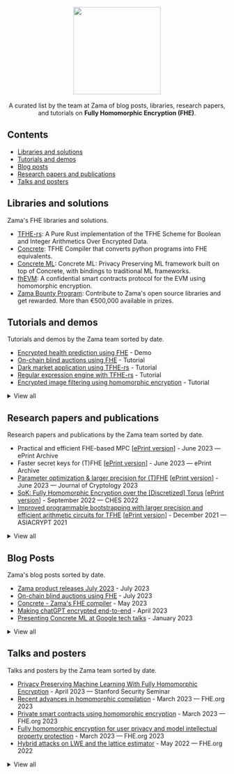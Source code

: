 <p align="center">
  <img src="https://github.com/zama-ai/awesome-zama/assets/5758427/3fcf431a-68fb-47fd-8b6f-670389cce5cc" width="200px">
  <br><br/>
  A curated list by the team at Zama of blog posts, libraries, research papers, and tutorials on <b>Fully Homomorphic Encryption (FHE)</b>.
</p>

## Contents

- [Libraries and solutions](#libraries-and-solutions)
- [Tutorials and demos](#tutorials-and-demos)
- [Blog posts](#blog-posts)
- [Research papers and publications](#research-papers-and-publications)
- [Talks and posters](#talks-and-posters)

## Libraries and solutions

Zama's FHE libraries and solutions.

- [TFHE-rs](https://github.com/zama-ai/tfhe-rs): A Pure Rust implementation of the TFHE Scheme for Boolean and Integer Arithmetics Over Encrypted Data.
- [Concrete](https://github.com/zama-ai/concrete): TFHE Compiler that converts python programs into FHE equivalents.
- [Concrete ML](https://github.com/zama-ai/concrete-ml): Concrete ML: Privacy Preserving ML framework built on top of Concrete, with bindings to traditional ML frameworks.
- [fhEVM](https://docs.zama.ai/fhevm): A confidential smart contracts protocol for the EVM using homomorphic encryption.
- [Zama Bounty Program](https://github.com/zama-ai/bounty-program): Contribute to Zama's open source libraries and get rewarded. More than €500,000 available in prizes.

## Tutorials and demos

Tutorials and demos by the Zama team sorted by date.

- [Encrypted health prediction using FHE](https://huggingface.co/spaces/zama-fhe/encrypted_health_prediction) - Demo
- [On-chain blind auctions using FHE](https://www.zama.ai/post/on-chain-blind-auctions-using-homomorphic-encryption) - Tutorial
- [Dark market application using TFHE-rs](https://www.zama.ai/post/dark-market-tfhe-rs) - Tutorial
- [Regular expression engine with TFHE-rs](https://www.zama.ai/post/regex-engine-tfhe-rs) - Tutorial
- [Encrypted image filtering using homomorphic encryption](https://www.zama.ai/post/encrypted-image-filtering-using-homomorphic-encryption) - Tutorial

<details><summary>
View all
</summary>
<br/>
  
- [Encrypted health prediction using fHE](https://huggingface.co/spaces/zama-fhe/encrypted_health_prediction) - Demo
- [On-chain blind auctions using FHE](https://www.zama.ai/post/on-chain-blind-auctions-using-homomorphic-encryption) - Tutorial
- [How to get started with Concrete: Zama's FHE compiler](https://www.zama.ai/post/how-to-started-with-concrete-zama-fully-homomorphic-encryption-compiler) - Video tutorial
- [Boolean SHA256 using TFHE-rs](https://www.zama.ai/post/boolean-sha256-tfhe-rs) - Tutorial
- [Dark market application using TFHE-rs](https://www.zama.ai/post/dark-market-tfhe-rs) - Tutorial
- [Regular expression engine with TFHE-rs](https://www.zama.ai/post/regex-engine-tfhe-rs) - Tutorial
- [Linear regression over encrypted data with homomorphic encryption](https://www.zama.ai/post/linear-regression-using-linear-svr-and-concrete-ml-homomorphic-encryption) - Tutorial
- [Comparison of Concrete ML regressors](https://www.zama.ai/post/comparison-of-concrete-ml-regressors) - Tutorial
- [How to convert a Scikit-learn model into its homomorphic equivalent](https://www.zama.ai/post/how-to-convert-a-scikit-learn-model-into-its-homomorphic-equivalent) - Video tutorial
- [How to deploy a machine learning model with Concrete ML](https://www.zama.ai/post/how-to-deploy-machine-learning-models-with-concrete-ml) - Tutorial
- [Encrypted key-value database using homomorphic encryption](https://www.zama.ai/post/encrypted-key-value-database-using-homomorphic-encryption) - Tutorial
- [Encrypted image filtering using homomorphic encryption](https://www.zama.ai/post/encrypted-image-filtering-using-homomorphic-encryption) - Tutorial
- [Encrypted image filtering using homomorphic encryption](https://huggingface.co/spaces/zama-fhe/encrypted_image_filtering) - Demo
- [Encrypted sentiment analysis using Homomorphic Encryption](https://huggingface.co/spaces/zama-fhe/encrypted_sentiment_analysis) - Demo
- [Sentiment analysis over encrypted data](https://huggingface.co/blog/sentiment-analysis-fhe) - Tutorial

</details>

## Research papers and publications

Research papers and publications by the Zama team sorted by date.

- Practical and efficient FHE-based MPC [[ePrint version](https://ia.cr/2023/981)] - June 2023 — ePrint Archive
- Faster secret keys for (T)FHE [[ePrint version](https://ia.cr/2023/979)] - June 2023 — ePrint Archive
- [Parameter optimization & larger precision for (T)FHE](https://doi.org/10.1007/s00145-023-09463-5) [[ePrint version](https://eprint.iacr.org/2022/704)] - ‍June 2023 — Journal of Cryptology 2023
- [SoK: Fully Homomorphic Encryption over the [Discretized] Torus](https://doi.org/10.46586/tches.v2022.i4.661-692) [[ePrint version](https://eprint.iacr.org/2021/1402)] - September 2022 — CHES 2022
- [Improved programmable bootstrapping with larger precision and efficient arithmetic circuits for TFHE](https://doi.org/10.1007/978-3-030-92078-4_23)  [[ePrint version](https://eprint.iacr.org/2021/729)] - December 2021 — ASIACRYPT 2021

<details><summary>
View all
</summary>
  
- Practical and efficient FHE-based MPC [[ePrint version](https://ia.cr/2023/981)] - June 2023 — ePrint Archive
- Trivial transciphering with Trivium and TFHE [[ePrint version](https://ia.cr/2023/980)] - June 2023 — ePrint Archive
- [Computing on Encrypted Data](https://ieeexplore.ieee.org/document/10194492) - July 2023 - IEEE Security & Privacy 2023
- [Topical Collection on Computing on Encrypted Data](https://doi.org/10.1007/s00145-023-09444-8) - June 2023 — Journal of Cryptology 2023
- [Parameter optimization & larger precision for (T)FHE](https://doi.org/10.1007/s00145-023-09463-5) [[ePrint version](https://eprint.iacr.org/2022/704)] - ‍June 2023 — Journal of Cryptology 2023
- Faster secret keys for (T)FHE [[ePrint version](https://ia.cr/2023/979)] - June 2023 — ePrint Archive
- [Attribute-based single sign-On: Secure, private, and efficient](https://doi.org/10.56553/popets-2023-0097) [[ePrint version](https://ia.cr/2023/915)] - June 2023 — PoPETs 2023
- Noah's Ark: Efficient Threshold-FHE Using Noise Flooding [[ePrint version](https://eprint.iacr.org/2023/815)] - June 2023 — ePrint Archive
- Vector commitments with short proofs of smallness [[ePrint version](https://ia.cr/2023/800)] - May 2023 — ePrint Archive
- Computing e-th roots in number fields [[arXiv version](https://arxiv.org/abs/2305.17425)] - May 2023 — arXiv preprint
- [POLKA: Towards leakage-resistant post-quantum CCA-secure public-key encryption](https://doi.org/10.1007/978-3-031-31368-4_5) [[ePrint version](https://eprint.iacr.org/2022/873)] - ‍May 2023 — PKC 2023
- TFHE public-key encryption revisited [[ePrint version](https://ia.cr/2023/603)] - April 2023 — ePrint Archive
- Lightweight Asynchronous Verifiable Secret Sharing with Optimal Resilience [[ePrint version](https://eprint.iacr.org/2023/536)] - April 2023 — ePrint Archive
- [Differential fault analysis](https://doi.org/10.1007/978-3-642-27739-9_1707-1) ‍‍‍- March 2023 — CT-RSA 2023
- [Privacy-Preserving Tree-Based Inference with TFHE](https://doi.org/10.1007/978-3-031-34671-2_34) [[arXiv version](https://arxiv.org/abs/2303.01254)] - March 2023 — CSCML 2023
- [Deep Neural Networks for Encrypted Inference with TFHE](https://doi.org/10.1007/978-3-031-34671-2_34) [[ePrint version](https://eprint.iacr.org/2023/257)] - February 2023 — CSCML 2023
- MPC With Delayed Parties Over Star-Like Networks [[ePrint version](https://eprint.iacr.org/2023/096)] - January 2023 - ePrint Archive
- [On-Line/Off-Line DCR-based Homomorphic Encryption and Applications](https://doi.org/10.1007/978-3-031-30872-7_5) [[ePrint version](https://eprint.iacr.org/2023/048)] - January 2023 - CT-RSA 2023
- [Improving convergence and practicality of slide-type reductions](https://doi.org/10.1016/j.ic.2023.105012) [[ePrint version](https://eprint.iacr.org/2023/140)] - December 2022 — Information and Computation 2023
- [FINAL: Faster FHE Instantiated with NTRU and LWE](https://doi.org/10.1007/978-3-031-22966-4_7) [[ePrint version](https://eprint.iacr.org/2022/074)] - ‍December 2022 — ASIACRYPT 2022
- [Liberating TFHE: Programmable bootstrapping with general quotient polynomials](https://doi.org/10.1145/3560827.3563376) [[ePrint version](https://eprint.iacr.org/2022/1177)] - November 2022 — WAHC 2022
- [SoK: Fully Homomorphic Encryption over the [Discretized] Torus](https://doi.org/10.46586/tches.v2022.i4.661-692) [[ePrint version](https://eprint.iacr.org/2021/1402)] - September 2022 — CHES 2022
- [Scooby: Improved multi-party homomorphic secret sharing based on FHE](https://doi.org/10.1007/978-3-031-14791-3_24) [[ePrint version](https://eprint.iacr.org/2022/862)] - September 2022 — SCN 2022
- [Fast computation of the octic residue symbol](https://marcjoye.github.io/papers/Joy22octic.pdf) - ‍August 2022 — NutMiC 2022
- [Blind rotation in fully homomorphic encryption with extended keys](https://doi.org/10.1007/978-3-031-14791-3_24) - June 2022 — CSCML 2022
- [CoCoA: Concurrent continuous group key agreement](https://dx.doi.org/10.1007/978-3-031-07085-3_28) [[ePrint version](https://eprint.iacr.org/2022/251)] - May 2022 — Eurocrypt 2022
- On the precision loss in approximate homomorphic encryption [[ePrint version](https://eprint.iacr.org/2022/162)] - February 2022 - SAC 2023
- [A pairing-free signature scheme from correlation intractable hash function and strong Diffie-Hellman assumption](https://doi.org/10.1007/978-3-030-95312-6_2) [[ePrint version](https://eprint.iacr.org/2022/1480)] - January 2022 — CT-RSA 2022
- [Improved programmable bootstrapping with larger precision and efficient arithmetic circuits for TFHE](https://doi.org/10.1007/978-3-030-92078-4_23) [[ePrint version](https://eprint.iacr.org/2021/729)] - December 2021 — ASIACRYPT 2021
- [Ultrafast homomorphic encryption models enable secure outsourcing of genotype imputation](https://doi.org/10.1016/j.cels.2021.07.010) - December 2021 — CELL SYSTEMS 2021
- [Grafting key trees: Efficient key management for overlapping groups](https://doi.org/10.1007/978-3-030-90456-2_8) [[ePrint version](https://eprint.iacr.org/2021/1158)] - November 2021 — ASIACRYPT 2021
- [The cost of adaptivity in security games on graphs](https://doi.org/10.1007/978-3-030-90453-1_19) [[ePrint version](https://eprint.iacr.org/2021/059)] - November 2021 — TCC 2021
- [Balanced Non-Adjacent Forms](https://doi.org/10.1007/978-3-030-92078-4_19) [[ePrint version](https://eprint.iacr.org/2021/1161)] - September 2021 — ASIACRYPT 2021
- Primary Elements in Cyclotomic Fields with Applications to Power Residue Symbols, and More [[ePrint version](https://eprint.iacr.org/2021/1106)] - August 2021 — ePrint Archive
- [Programmable bootstrapping enables efficient homomorphic inference of deep neural networks](https://doi.org/10.1007/978-3-030-78086-9_1) [[ePrint version](https://eprint.iacr.org/2021/091)] - July 2021 — CSCML 2021
- [CONCRETE: Concrete Operates oN Ciphertexts Rapidly by Extending TfhE](https://doi.org/10.25835/0072999) - December 2020 — WAHC 2020
- [New challenges for fully homomorphic encryption](https://ppml-workshop.github.io/ppml20/pdfs/Chillotti_et_al.pdf) - December 2020 — PPML 2020
- [The eleventh power residue symbol](https://doi.org/10.1515/jmc-2020-0077) [[ePrint version](https://eprint.iacr.org/2019/870.pdf)] - November 2020 — Journal of Mathematical Cryptology 2020
- [SANNS: Scaling up secure approximate k-nearest neighbors search](https://www.usenix.org/conference/usenixsecurity20/presentation/chen-hao) - August 2020 — USENIX 2020

</details>

## Blog Posts

Zama's blog posts sorted by date.

- [Zama product releases July 2023](https://www.zama.ai/post/zama-product-releases-july-2023) - July 2023
- [On-chain blind auctions using FHE](https://www.zama.ai/post/on-chain-blind-auctions-using-homomorphic-encryption) - July 2023
- [Concrete - Zama's FHE compiler](https://www.zama.ai/post/zama-concrete-fully-homomorphic-encryption-compiler) - May 2023
- [Making chatGPT encrypted end-to-end](https://www.zama.ai/post/chatgpt-privacy-with-homomorphic-encryption) - April 2023
- [Presenting Concrete ML at Google tech talks](https://www.zama.ai/post/zama-concrete-ml-at-google-tech-talks) - January 2023


<details><summary>
 View all
</summary>
<br/>
  
- [Zama product releases July 2023](https://www.zama.ai/post/zama-product-releases-july-2023) - July 2023
- [On-chain blind auctions using FHE](https://www.zama.ai/post/on-chain-blind-auctions-using-homomorphic-encryption) - July 2023
- [Confidential ERC-20 tokens using FHE](https://www.zama.ai/post/confidential-erc-20-tokens-using-homomorphic-encryption) - June 2023
- [Private smart contract using FHE](https://www.zama.ai/post/private-smart-contracts-using-homomorphic-encryption) - May 2023
- [Concrete - Zama's FHE compiler](https://www.zama.ai/post/zama-concrete-fully-homomorphic-encryption-compiler) - May 2023
- [Making chatGPT encrypted end-to-end](https://www.zama.ai/post/chatgpt-privacy-with-homomorphic-encryption) - April 2023
- [Zama product releases April 2023](https://www.zama.ai/post/zama-product-announcement-april-2023) - April 2023
- [Presenting Concrete ML at Google tech talks](https://www.zama.ai/post/zama-concrete-ml-at-google-tech-talks) - January 2023
- [Zama product releases January 2023](https://www.zama.ai/post/zama-product-announcement-january-2023) - January 2023
- [360 privacy for machine learning with FHE](https://www.zama.ai/post/360-privacy-for-machine-learning-with-homomorphic-encryption) - December 2022
- [Bootstrapping for dummies](https://www.zama.ai/post/what-is-bootstrapping-homomorphic-encryption) - November 2022
- [Zama product releases October 2022](https://www.zama.ai/post/zama-product-announcement-october-2022) - October 2022
- [FHE and quantum cryptography](https://www.zama.ai/post/fully-homomorphic-encryption-and-post-quantum-cryptography) - October 2022
- [How we monetize open source at Zama](https://www.zama.ai/post/open-source) - August 2022
- [Titanic competition with privacy preveserving machine learning](https://www.zama.ai/post/titanic-competition-with-privacy-preserving-machine-learning-using-concrete-ml) - August 2022
- [FHE as a puzzle piece](https://www.zama.ai/post/fhe-as-a-puzzle-piece) - January 2023
- [TFHE deep dive part 4](https://www.zama.ai/post/tfhe-deep-dive-part-4) - June 2022
- [TFHE deep dive part 3](https://www.zama.ai/post/tfhe-deep-dive-part-3) - May 2022
- [TFHE deep dive part 2](https://www.zama.ai/post/tfhe-deep-dive-part-2) - May 2022
- [TFHE deep dive part 1](https://www.zama.ai/post/tfhe-deep-dive-part-1) - May 2022
- [Estimating the security of homomorphic encryption schemes](https://www.zama.ai/post/estimating-the-security-of-homomorphic-schemes) - December 2021
- [How we hire at Zama](https://www.zama.ai/post/how-we-hire-at-zama) - October 2021
- [People should not care about privacy](https://www.zama.ai/post/people-should-not-care-about-privacy) - August 2021

</details>

## Talks and posters

Talks and posters by the Zama team sorted by date.

- [Privacy Preserving Machine Learning With Fully Homomorphic Encryption](https://www.youtube.com/watch?v=nL2TUznAMcw&t=909s) - April 2023 — Stanford Security Seminar
- [Recent advances in homomorphic compilation](https://github.com/FHE-org/fhe-org.github.io/blob/main/conferences/conference-2023/media/homomorphic-compilation.pdf) - ‍‍March 2023 — FHE.org 2023
- [Private smart contracts using homomorphic encryption](https://github.com/FHE-org/fhe-org.github.io/blob/main/conferences/conference-2023/media/private-smart-contracts.pdf) - ‍March 2023 — FHE.org 2023
- [Fully homomorphic encryption for user privacy and model intellectual property protection](https://github.com/FHE-org/fhe-org.github.io/blob/main/conferences/conference-2023/media/user-privacy-model-protection.pdf) - ‍March 2023 — FHE.org 2023
- [Hybrid attacks on LWE and the lattice estimator](https://github.com/FHE-org/fhe-org.github.io/blob/main/conferences/conference-2022/media/hybrid-attacks.pdf) - May 2022 — FHE.org 2022

<details><summary>
 View all
</summary>
<br/>

- [Privacy Preserving Machine Learning With Fully Homomorphic Encryption](https://www.youtube.com/watch?v=nL2TUznAMcw&t=909s) - April 2023 — Stanford Security Seminar
- [Recent advances in homomorphic compilation](https://github.com/FHE-org/fhe-org.github.io/blob/main/conferences/conference-2023/media/homomorphic-compilation.pdf) - ‍‍March 2023 — FHE.org 2023
- [On NTRU -ν-um modulo Xᴺ-1](https://eprint.iacr.org/2022/1092) - ‍March 2023 — FHE.org 2023
- [Private smart contracts using homomorphic encryption](https://github.com/FHE-org/fhe-org.github.io/blob/main/conferences/conference-2023/media/private-smart-contracts.pdf) - ‍March 2023 — FHE.org 2023
- [Fully homomorphic encryption for user privacy and model intellectual property protection](https://github.com/FHE-org/fhe-org.github.io/blob/main/conferences/conference-2023/media/user-privacy-model-protection.pdf) - ‍March 2023 — FHE.org 2023
- [Fast, easy, and accessible FHE with Concrete and specialized accelerators](https://github.com/FHE-org/fhe-org.github.io/blob/main/conferences/conference-2022/media/concrete-and-specialized-accelerators.pdf) - May 2022 — FHE.org 2022
- [Concrete ML: A data-scientist-friendly toolkit for machine learning over encrypted data](https://github.com/FHE-org/fhe-org.github.io/blob/main/conferences/conference-2022/media/concrete-ml.pdf) - May 2022 — FHE.org 2022
- [Performance of hierarchical transforms in homomorphic encryption: A case study on logistic regression inference](https://github.com/FHE-org/fhe-org.github.io/blob/main/conferences/conference-2022/media/hierarchical-transforms-he.pdf) - May 2022 — FHE.org 2022
- [Hybrid attacks on LWE and the lattice estimator](https://github.com/FHE-org/fhe-org.github.io/blob/main/conferences/conference-2022/media/hybrid-attacks.pdf) - May 2022 — FHE.org 2022

</details>
